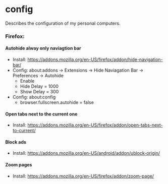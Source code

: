 # config
Describes the configuration of my personal computers.

### Firefox:
#### Autohide alway only naviagtion bar
- Install: https://addons.mozilla.org/en-US/firefox/addon/hide-navigation-bar/
- Config: about:addons -> Extensions -> Hide Naviagation Bar -> Preferences -> Autohide
  - Enable
  - Hide Delay = 1000
  - Show Delay = 300
- Config: about:config
  - browser.fullscreen.autohide = false
  
#### Open tabs next to the current one
- Install: https://addons.mozilla.org/en-US/firefox/addon/open-tabs-next-to-current/

#### Block ads
- Install: https://addons.mozilla.org/en-US/android/addon/ublock-origin/

#### Zoom pages
- Install: https://addons.mozilla.org/en-US/firefox/addon/zoom-page/
